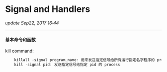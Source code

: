 # Signal and Handlers
_update Sep22, 2017  16:44_

---
#### 基本命令和函数
kill command:
```c
    killall -signal program_name: 用来发送指定信号给所有运行指定名字程序的 process 
    kill -signal pid: 发送指定信号给指定 pid 的 process
```    
